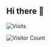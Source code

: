 ## Hi there 👋

![Visits](https://komarev.com/ghpvc/?username=mirbyte&color=3e3ef0&style=plastic&abbreviated=true&label=PROFILE+VIEWS++)




![Visitor Count](https://hit.yhype.me/github/profile?account_id=83219244)

